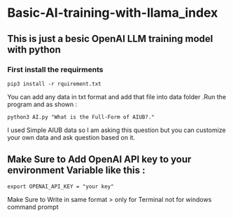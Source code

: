 # Basic-AI-training-with-llama_index
## This is just a besic OpenAI LLM training model with python

### First install the requirments 

```
pip3 install -r rquirement.txt
```

You can add any data in txt format and add that file into data folder .Run the program and as shown  :
```
python3 AI.py "What is the Full-Form of AIUB?."
```
I used Simple AIUB data so I am asking this question but you can customize your own data and ask question based on it.

## Make Sure to Add OpenAI API key to your environment Variable like this :
```
export OPENAI_API_KEY = "your key"
```
Make Sure to Write in same format > only for Terminal not for windows command prompt
